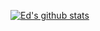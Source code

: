 [![Ed's github stats](https://github-readme-stats.vercel.app/api?username=jreeeedd)](https://github.com/anuraghazra/github-readme-stats)
